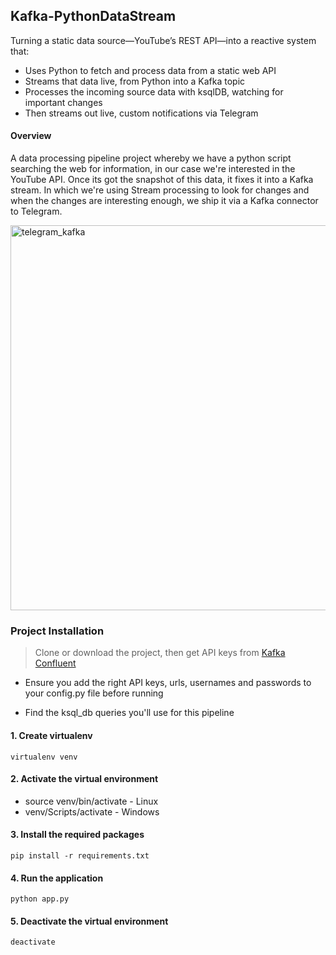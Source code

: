 ## Kafka-PythonDataStream

Turning a static data source—YouTube’s REST API—into a reactive system that:

- Uses Python to fetch and process data from a static web API
- Streams that data live, from Python into a Kafka topic
- Processes the incoming source data with ksqlDB, watching for important changes
- Then streams out live, custom notifications via Telegram

#### Overview
A data processing pipeline project whereby we have a python script searching the web for information, in our case we're interested in the YouTube API. Once its got the snapshot of this data, it fixes it into a Kafka stream. In which we're using Stream processing to look for changes and when the changes are interesting enough, we ship it via a Kafka connector to Telegram.

<img width="616" alt="telegram_kafka" src="https://github.com/Marx-wrld/Kafka-PythonDataStream/assets/105711066/c284264d-26ca-422f-badc-4529a0a716da">


### Project Installation

> Clone or download the project, then get API keys from [Kafka Confluent](https://login.confluent.io/login?state=hKFo2SBOeVdmSjZKbl9aNE04bjdRZGk3V0VieHRLakNqU3Q2YaFupWxvZ2luo3RpZNkgRWFOQlVvTER2QS1OV0Y3TmZ4T0NOSXYzZjFaUnZ4TEijY2lk2SBsMmhPcDBTMHRrU0IwVEZ0dklZZlpaOUVhS0Z2clNjNg&client=l2hOp0S0tkSB0TFtvIYfZZ9EaKFvrSc6&protocol=oauth2&cache=%5Bobject%20Object%5D&redirect_uri=https%3A%2F%2Fconfluent.cloud%2Fauth_callback&redirect_path=%2F&last_org_resource_id_map=%7B%22e1e225b4cdfec4f00cf73f67d4aed929cf92a4af195f0b6ad05d3939626b2d78%22%3A%7B%22org_resource_id%22%3A%223b7b68ba-2a9a-4a70-94b5-e7402dc7f9e7%22%2C%22timestamp%22%3A1708102812057%2C%22is_sso%22%3Afalse%7D%7D&segment_anon_id=eae06838-e73f-4552-8815-5cf380a7c74f&scope=openid%20profile%20email%20offline_access&response_type=code&response_mode=query&nonce=Ylo1VWJheHVQRWlDYkRLUmhiZ3FVVVMuUXNZZ0NlelVjWEc3cEYwRS00Ng%3D%3D&code_challenge=2KG-s8d56DGtcxFO8TZ_C-T3vPItAa2L1227-aDaxM0&code_challenge_method=S256&auth0Client=eyJuYW1lIjoiYXV0aDAtcmVhY3QiLCJ2ZXJzaW9uIjoiMS4xMi4xIn0%3D)

- Ensure you add the right API keys, urls, usernames and passwords to your config.py file before running

- Find the ksql_db queries you'll use for this pipeline

#### 1. Create virtualenv
```
virtualenv venv
```

#### 2. Activate the virtual environment
- source venv/bin/activate - Linux
- venv/Scripts/activate - Windows

#### 3. Install the required packages
```
pip install -r requirements.txt
```
#### 4. Run the application
```
python app.py
```
#### 5. Deactivate the virtual environment
```
deactivate
```
